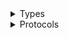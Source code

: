 <details>
<summary>Types</summary>

  - [QldbClient](/aws-sdk-swift/reference/0.x/AWSQLDB/QldbClient)
  - [QldbClient.QldbClientConfiguration](/aws-sdk-swift/reference/0.x/AWSQLDB/QldbClient.QldbClientConfiguration)
  - [QldbClientLogHandlerFactory](/aws-sdk-swift/reference/0.x/AWSQLDB/QldbClientLogHandlerFactory)
  - [QldbClientTypes](/aws-sdk-swift/reference/0.x/AWSQLDB/QldbClientTypes)

</details>

<details>
<summary>Protocols</summary>

  - [QldbClientProtocol](/aws-sdk-swift/reference/0.x/AWSQLDB/QldbClientProtocol)

</details>
